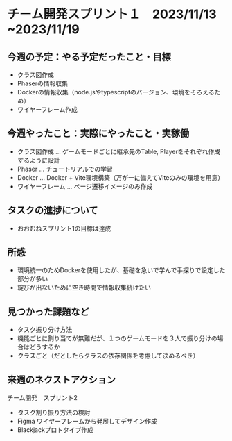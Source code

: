 # チーム開発スプリント１　2023/11/13 ~2023/11/19


## 今週の予定：やる予定だったこと・目標
- クラス図作成
- Phaserの情報収集
- Dockerの情報収集（node.jsやtypescriptのバージョン、環境をそろえるため）
- ワイヤーフレーム作成

## 今週やったこと：実際にやったこと・実稼働
- クラス図作成 ... ゲームモードごとに継承先のTable, Playerをそれぞれ作成するように設計
- Phaser ... チュートリアルでの学習
- Docker ... Docker + Vite環境構築（万が一に備えてViteのみの環境を用意）
- ワイヤーフレーム ... ページ遷移イメージのみ作成

## タスクの進捗について
- おおむねスプリント1の目標は達成

## 所感
- 環境統一のためDockerを使用したが、基礎を急いで学んで手探りで設定した部分が多い
- 綻びが出ないために空き時間で情報収集続けたい

## 見つかった課題など
- タスク振り分け方法
- 機能ごとに割り当てが無難だが、１つのゲームモードを３人で振り分けの場合はどうするか
- クラスごと（だとしたらクラスの依存関係を考慮して決めるべき）

## 来週のネクストアクション
チーム開発　スプリント2
<br/>
- タスク割り振り方法の検討
- Figma ワイヤーフレームから発展してデザイン作成
- Blackjackプロトタイプ作成
